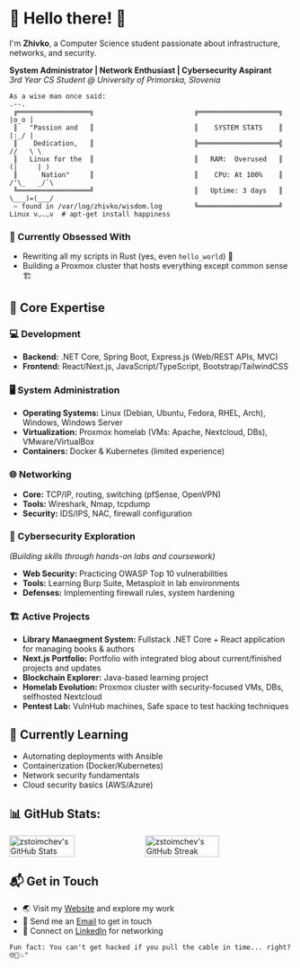 # 🚀 Hello there! 👋
I'm **Zhivko**, a Computer Science student passionate about infrastructure, networks, and security.

**System Administrator | Network Enthusiast | Cybersecurity Aspirant**  
*3rd Year CS Student @ University of Primorska, Slovenia*

```text
As a wise man once said:                                                                  .--.
 ╔══════════════════╗                         ╔════════════════════╗                     |o_o |
 ║   "Passion and   ║                         ║    SYSTEM STATS    ║                     |:_/ |
 ║    Dedication,   ║                         ╠════════════════════╣                    //   \ \
 ║   Linux for the  ║                         ║   RAM:  Overused   ║                   (|     | )
 ║      Nation"     ║                         ║    CPU: At 100%    ║                  /'\_   _/`\
 ╚══════════════════╝                         ║   Uptime: 3 days   ║                  \___)=(___/  
 — found in /var/log/zhivko/wisdom.log        ╚════════════════════╝     Linux v◡.◡v  # apt-get install happiness
```

### 🌟 Currently Obsessed With  
  - Rewriting all my scripts in Rust (yes, even `hello_world`) 🦀
  - Building a Proxmox cluster that hosts everything except common sense 🏗️

## 🔧 Core Expertise

### 💻 Development
  - **Backend:** .NET Core, Spring Boot, Express.js (Web/REST APIs, MVC)
  - **Frontend:** React/Next.js, JavaScript/TypeScript, Bootstrap/TailwindCSS

### 🖥️ System Administration
  - **Operating Systems:** Linux (Debian, Ubuntu, Fedora, RHEL, Arch), Windows, Windows Server
  - **Virtualization:** Proxmox homelab (VMs: Apache, Nextcloud, DBs), VMware/VirtualBox
  - **Containers:** Docker & Kubernetes (limited experience)

### 🌐 Networking
  - **Core:** TCP/IP, routing, switching (pfSense, OpenVPN)
  - **Tools:** Wireshark, Nmap, tcpdump
  - **Security:** IDS/IPS, NAC, firewall configuration

### 🔐 Cybersecurity Exploration
*(Building skills through hands-on labs and coursework)*
  - **Web Security:** Practicing OWASP Top 10 vulnerabilities
  - **Tools:** Learning Burp Suite, Metasploit in lab environments
  - **Defenses:** Implementing firewall rules, system hardening

### 🏗️ Active Projects
  - **Library Manaegment System:** Fullstack .NET Core + React application for managing books & authors
  - **Next.js Portfolio:** Portfolio with integrated blog about current/finished projects and updates
  - **Blockchain Explorer:** Java-based learning project
  - **Homelab Evolution:** Proxmox cluster with security-focused VMs, DBs, selfhosted Nextcloud
  - **Pentest Lab:** VulnHub machines, Safe space to test hacking techniques

## 🌱 Currently Learning
  - Automating deployments with Ansible
  - Containerization (Docker/Kubernetes) 
  - Network security fundamentals
  - Cloud security basics (AWS/Azure)

## 📊 GitHub Stats:
<div class='container' style="display: flex; flex-direction: row;">
  <img style="height: auto; width: 48%;" class="img" src="https://github-readme-stats.vercel.app/api?username=zstoimchev&theme=tokyonight&show_icons=true&hide_border=false&count_private=true" alt="zstoimchev's GitHub Stats" />
  <img style="height: auto; width: 51%;" class="img" src="https://streak-stats.demolab.com?user=zstoimchev&theme=tokyonight&hide_border=false" alt="zstoimchev's GitHub Streak" />
</div>

 ## 📬 Get in Touch
  - 🌏 Visit my [Website](https://zstoimchev.github.io) and explore my work
  - 📧 Send me an [Email](mailto:zstoimchev@outlook.com) to get in touch
  - 💬 Connect on [LinkedIn](https://www.linkedin.com/in/zstoimchev) for networking
    

```text
Fun fact: You can't get hacked if you pull the cable in time... right? 🤓🔌💥"
```
